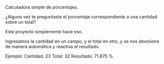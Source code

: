 Calculadora simple de porcentajes.

¿Alguna vez te preguntaste el porcentaje correspondiente a una cantidad sobre un total?

Este proyecto simplemente hace eso.


Ingresamos la cantidad en un campo, y el total en otro, y se nos devolvera de manera automática y reactiva el resultado.

Ejemplo:
    Cantidad: 23
    Total: 32
    Resultado: 71.875 %